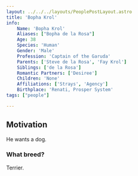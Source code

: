 ```yaml
---
layout: ../../../layouts/PeoplePostLayout.astro
title: 'Bopha Krol'
info: 
    Name: 'Bopha Krol'
    Aliases: ["Bopha de la Rosa"]
    Age: 38
    Species: 'Human'
    Gender: 'Male'
    Profession: 'Captain of the Garuda'
    Parents: ['Steve de la Rosa', 'Fay Krol']
    Siblings: ['de la Rosa']
    Romantic Partners: ['Desiree']
    Children: 'None'
    Affiliations: ['Strays', 'Agency']
    Birthplace: 'Renati, Prosper System'
tags: ["people"]

---
```


## Motivation

He wants a dog.

### What breed?

Terrier.